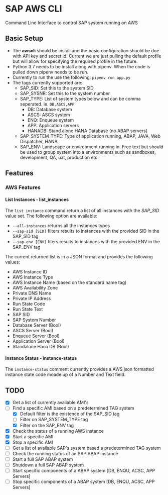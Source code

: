 # SAP AWS CLI
Command Line Interface to control SAP system running on AWS


## Basic Setup 

- The **awscli** should be install and the basic configuration shuold be doe with API key and secret id. Current we are just pulling the default profile but will allow for specifying the required profile in the future. 
- Python 3.7 needs to be install along with pipenv. When the code is pulled down pipenv needs to be run. 
- Currently to run the use the following: `pipenv run app.py`
- The tags currently supported are:
  - SAP_SID: Set this to the system SID 
  - SAP_SYSNR: Set this to the system number
  - SAP_TYPE: List of system types below and can be comma seperated. ie. `DB,ASCS,APP`
    - DB: Database system 
    - ASCS: ASCS system 
    - ENQ: Enqueue system 
    - APP: Application servers
    - HANADB: Stand alone HANA Database (no ABAP servers) 
  - SAP_SYSTEM_TYPE: Type of application running, ABAP, JAVA, Web Dispatcher, HANA
  - SAP_ENV: Landscape or environment running in. Free text but should be used to group system into a environments such as sandboxes, development, QA, uat, production etc. 
    
## Features

### AWS Features
#### List Instances - list_instances
The `list instance` command return a list of all instances with the _SAP_SID_ value set. The following option are available:

 - `--all-instances` returns all the instances types
 - `--sap-sid [SID]` filters results to instances with the provided SID in the SAP_SID tag
 - `--sap-env [ENV]` fiters results to instances with the provided ENV in the SAP_ENV tag
 

The current returned list is in a JSON format and provides the following values: 
- AWS Instance ID
- AWS Instance Type 
- AWS Instance Name (based on the standard name tag)
- AWS Availability Zone
- Private DNS Name 
- Private IP Address
- Run State Code  
- Run State Text 
- SAP SID
- SAP System Number 
- Database Server (Bool)
- ASCS Server (Bool)
- Enqueue Server (Bool)
- Application Server (Bool)
- Standalone Hana DB (Bool)

#### Instance Status - instance-status
The `instance-status` comment currently provides a AWS json formatted instance state code moade up of a Number and Text field. 
     
## TODO

- [X] Get a list of currently avaliable AMI's
- [ ] Find a specific AMI based on a predetermined TAG system
  - [X] Default filter is the existence of the SAP_SID tag
  - [ ] Filter on SAP_SYSTEM_TYPE tag
  - [X] Filter on the SAP_ENV tag
- [X] Check the status of a running AWS instance
- [X] Start a specific AMI
- [X] Stop a specific AMI
- [ ] Get a list of available SAP's system based a predetermined TAG system
- [ ] Check the running status of an SAP ABAP instance
- [ ] Start a full SAP ABAP system
- [ ] Shutdown a full SAP ABAP system
- [ ] Start specific components of a ABAP system [DB, ENQU, ACSC, APP Servers]
- [ ] Stop specific components of a ABAP system [DB, ENQU, ACSC, APP Servers]
